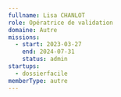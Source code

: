```yaml
---
fullname: Lisa CHANLOT
role: Opératrice de validation
domaine: Autre
missions:
  - start: 2023-03-27
    end: 2024-07-31
    status: admin
startups:
  - dossierfacile
memberType: autre
---
```


